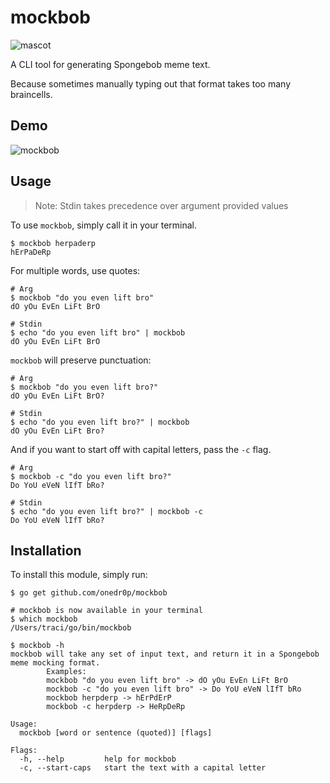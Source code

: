 # mockbob

![mascot](doc/gopher.png)

A CLI tool for generating Spongebob meme text.

Because sometimes manually typing out that format takes too many braincells.

## Demo

![mockbob](https://user-images.githubusercontent.com/18516698/72223486-eed92080-3534-11ea-94df-b9d5ae48e43f.gif)

## Usage

> Note: Stdin takes precedence over argument provided values

To use `mockbob`, simply call it in your terminal.

```shell
$ mockbob herpaderp
hErPaDeRp
```

For multiple words, use quotes:

```shell
# Arg
$ mockbob "do you even lift bro"
dO yOu EvEn LiFt BrO

# Stdin
$ echo "do you even lift bro" | mockbob
dO yOu EvEn LiFt BrO
```

`mockbob` will preserve punctuation:

```shell
# Arg
$ mockbob "do you even lift bro?"
dO yOu EvEn LiFt BrO?

# Stdin
$ echo "do you even lift bro?" | mockbob
dO yOu EvEn LiFt Bro?
```

And if you want to start off with capital letters, pass the `-c` flag.

```shell
# Arg
$ mockbob -c "do you even lift bro?"
Do YoU eVeN lIfT bRo?

# Stdin
$ echo "do you even lift bro?" | mockbob -c
Do YoU eVeN lIfT bRo?
```

## Installation

To install this module, simply run:

```shell
$ go get github.com/onedr0p/mockbob

# mockbob is now available in your terminal
$ which mockbob
/Users/traci/go/bin/mockbob

$ mockbob -h
mockbob will take any set of input text, and return it in a Spongebob meme mocking format.
        Examples:
        mockbob "do you even lift bro" -> dO yOu EvEn LiFt BrO
        mockbob -c "do you even lift bro" -> Do YoU eVeN lIfT bRo
        mockbob herpderp -> hErPdErP
        mockbob -c herpderp -> HeRpDeRp

Usage:
  mockbob [word or sentence (quoted)] [flags]

Flags:
  -h, --help         help for mockbob
  -c, --start-caps   start the text with a capital letter
```
